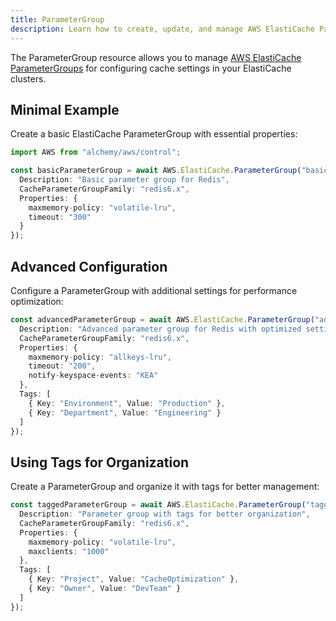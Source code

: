 ```yaml
---
title: ParameterGroup
description: Learn how to create, update, and manage AWS ElastiCache ParameterGroups using Alchemy Cloud Control.
---
```



The ParameterGroup resource allows you to manage [AWS ElastiCache ParameterGroups](https://docs.aws.amazon.com/elasticache/latest/userguide/) for configuring cache settings in your ElastiCache clusters.

## Minimal Example

Create a basic ElastiCache ParameterGroup with essential properties:

```ts
import AWS from "alchemy/aws/control";

const basicParameterGroup = await AWS.ElastiCache.ParameterGroup("basic-param-group", {
  Description: "Basic parameter group for Redis",
  CacheParameterGroupFamily: "redis6.x",
  Properties: {
    maxmemory-policy: "volatile-lru",
    timeout: "300"
  }
});
```

## Advanced Configuration

Configure a ParameterGroup with additional settings for performance optimization:

```ts
const advancedParameterGroup = await AWS.ElastiCache.ParameterGroup("advanced-param-group", {
  Description: "Advanced parameter group for Redis with optimized settings",
  CacheParameterGroupFamily: "redis6.x",
  Properties: {
    maxmemory-policy: "allkeys-lru",
    timeout: "200",
    notify-keyspace-events: "KEA"
  },
  Tags: [
    { Key: "Environment", Value: "Production" },
    { Key: "Department", Value: "Engineering" }
  ]
});
```

## Using Tags for Organization

Create a ParameterGroup and organize it with tags for better management:

```ts
const taggedParameterGroup = await AWS.ElastiCache.ParameterGroup("tagged-param-group", {
  Description: "Parameter group with tags for better organization",
  CacheParameterGroupFamily: "redis6.x",
  Properties: {
    maxmemory-policy: "volatile-lru",
    maxclients: "1000"
  },
  Tags: [
    { Key: "Project", Value: "CacheOptimization" },
    { Key: "Owner", Value: "DevTeam" }
  ]
});
```

